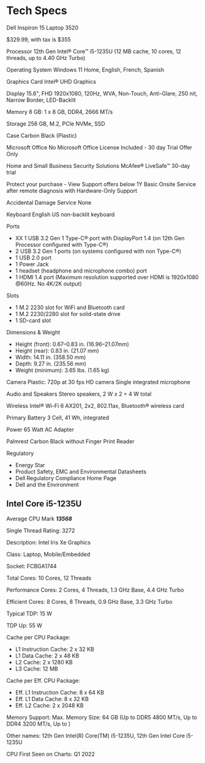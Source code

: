 Tech Specs
==========
Dell Inspiron 15 Laptop 3520

$329.99, with tax is $355

Processor
12th Gen Intel® Core™ i5-1235U (12 MB cache, 10 cores, 12 threads, up to 4.40 GHz Turbo)

Operating System
Windows 11 Home, English, French, Spanish

Graphics Card
Intel® UHD Graphics

Display
15.6", FHD 1920x1080, 120Hz, WVA, Non-Touch, Anti-Glare, 250 nit, Narrow Border, LED-Backlit

Memory 
8 GB: 1 x 8 GB, DDR4, 2666 MT/s

Storage
256 GB, M.2, PCIe NVMe, SSD

Case
Carbon Black (Plastic)

Microsoft Office
No Microsoft Office License Included - 30 day Trial Offer Only

Home and Small Business Security Solutions
McAfee® LiveSafe™ 30-day trial

Protect your purchase - View Support offers below 
1Y Basic Onsite Service after remote diagnosis with Hardware-Only Support

Accidental Damage Service
None

Keyboard
English US non-backlit keyboard

Ports
- XX 1 USB 3.2 Gen 1 Type-C® port with DisplayPort 1.4 (on 12th Gen Processor configured with Type-C®)
- 2 USB 3.2 Gen 1 ports (on systems configured with non Type-C®)
- 1 USB 2.0 port
- 1 Power Jack
- 1 headset (headphone and microphone combo) port
- 1 HDMI 1.4 port (Maximum resolution supported over HDMI is 1920x1080 @60Hz. No 4K/2K output)

Slots
- 1 M.2 2230 slot for WiFi and Bluetooth card
- 1 M.2 2230/2280 slot for solid-state drive
- 1 SD-card slot

Dimensions & Weight
- Height (front): 0.67–0.83 in. (16.96–21.07mm)
- Height (rear): 0.83 in. (21.07 mm)
- Width: 14.11 in. (358.50 mm)
- Depth: 9.27 in. (235.56 mm)
- Weight (minimum): 3.65 lbs. (1.65 kg)

Camera
Plastic: 720p at 30 fps HD camera Single integrated microphone

Audio and Speakers
Stereo speakers, 2 W x 2 = 4 W total

Wireless 
Intel® Wi-Fi 6 AX201, 2x2, 802.11ax, Bluetooth® wireless card

Primary Battery
3 Cell, 41 Wh, integrated

Power
65 Watt AC Adapter

Palmrest
Carbon Black without Finger Print Reader

Regulatory
- Energy Star
- Product Safety, EMC and Environmental Datasheets
- Dell Regulatory Compliance Home Page
- Dell and the Environment


Intel Core i5-1235U
-------------------

Average CPU Mark ***13568***

Single Thread Rating: 3272

Description: Intel Iris Xe Graphics

Class: Laptop, Mobile/Embedded

Socket: FCBGA1744

Total Cores: 10 Cores, 12 Threads

Performance Cores: 2 Cores, 4 Threads, 1.3 GHz Base, 4.4 GHz Turbo

Efficient Cores: 8 Cores, 8 Threads, 0.9 GHz Base, 3.3 GHz Turbo

Typical TDP: 15 W

TDP Up: 55 W

Cache per CPU Package:
- L1 Instruction Cache: 2 x 32 KB
- L1 Data Cache: 2 x 48 KB
- L2 Cache: 2 x 1280 KB
- L3 Cache: 12 MB

Cache per Eff. CPU Package:
- Eff. L1 Instruction Cache: 8 x 64 KB
- Eff. L1 Data Cache: 8 x 32 KB
- Eff. L2 Cache: 2 x 2048 KB

Memory Support: Max. Memory Size: 64 GB (Up to DDR5 4800 MT/s, Up to DDR4 3200 MT/s, Up to )

Other names: 12th Gen Intel(R) Core(TM) i5-1235U, 12th Gen Intel Core i5-1235U

CPU First Seen on Charts: Q1 2022
